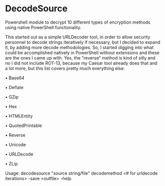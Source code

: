# DecodeSource
Powershell module to decrypt 10 different types of encryption methods using native PowerShell functionality.

This started out as a simple URLDecoder tool, in order to allow security personnel to decode strings iteratively if necessary, but I decided to expand it, by adding more decode methodologies. So, I started digging into what could be accomplished natively in PowerShell without extensions and these are the ones I came up with. Yes, the "reverse" method is kind of silly and no I did not include ROT-13, because my Caesar tool already does that and a lot more, but this list covers pretty much everything else:

• Base64

• Deflate

• GZip

• Hex

• HTMLEntity

• QuotedPrintable

• Reverse

• Unicode

• URLDecode

• ZLip

Usage: decodesource "source string/file" decodemethod \<# for urldecode iterations\> -save \<outfile\> -help
